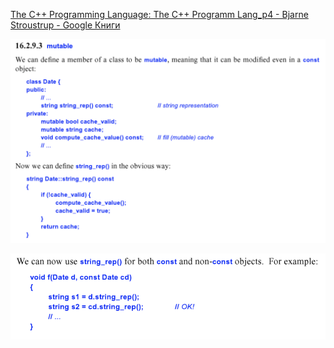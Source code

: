 [The C++ Programming Language: The C++ Programm Lang_p4 - Bjarne Stroustrup - Google Книги](https://books.google.kz/books?id=PSUNAAAAQBAJ&printsec=frontcover&hl=ru)

![463](463-1.png)

![463](463-2.png)
